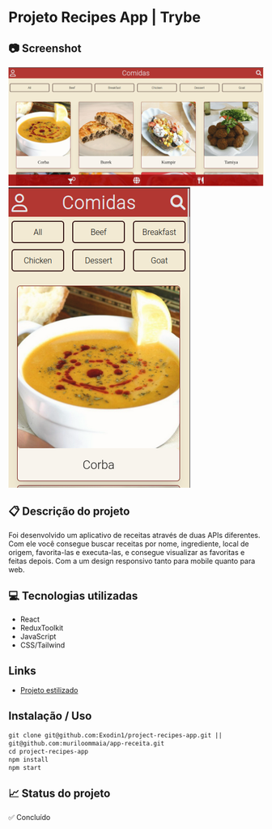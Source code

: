 # Projeto Recipes App | Trybe

## 📷 Screenshot
<img src="src/images/desktop.png">
<img src="src/images/mobile.png">

## 📋 Descrição do projeto
Foi desenvolvido um aplicativo de receitas através de duas APIs diferentes. Com ele você consegue buscar receitas por nome, ingrediente, local de origem, favorita-las e executa-las, e consegue visualizar as favoritas e feitas depois.
Com a um design responsivo tanto para mobile quanto para web. 

## 💻 Tecnologias utilizadas
- React
- ReduxToolkit
- JavaScript
- CSS/Tailwind

## Links
 - [Projeto estilizado](https://github.com/muriloommaia/app-receita)

## Instalação / Uso 
```
git clone git@github.com:Exodin1/project-recipes-app.git || git@github.com:muriloommaia/app-receita.git
cd project-recipes-app
npm install
npm start
```

## 📈 Status do projeto
✅ Concluído
